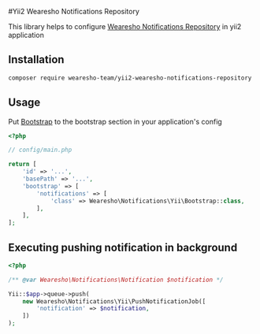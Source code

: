 #Yii2 Wearesho Notifications Repository

This library helps to configure
[Wearesho Notifications Repository](https://github.com/wearesho-team/wearesho-notifications-repository)
in yii2 application

## Installation

```bash
composer require wearesho-team/yii2-wearesho-notifications-repository
```

## Usage

Put [Bootstrap](./src/Bootstrap.php) to the bootstrap section in your application's config

```php
<?php

// config/main.php

return [
    'id' => '...',
    'basePath' => '...',
    'bootstrap' => [
        'notifications' => [
	        'class' => Wearesho\Notifications\Yii\Bootstrap::class,
	    ],
    ],
];

```

## Executing pushing notification in background

```php
<?php

/** @var Wearesho\Notifications\Notification $notification */

Yii::$app->queue->push(
    new Wearesho\Notifications\Yii\PushNotificationJob([
        'notification' => $notification,
    ])
);

```
